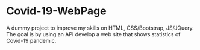 # Covid-19-WebPage

A dummy project to improve my skills on HTML, CSS/Bootstrap, JS/JQuery. The goal is by using an API develop a web site that shows statistics of Covid-19 pandemic.
